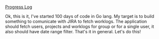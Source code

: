 [Progress Log](https://github.com/dropski/100-days-of-golang/blob/master/Log.md)

Ok, this is it, I've started 100 days of code in Go lang. My target is to build something to comunicate with JIRA to fetch worklogs. The application should fetch users, projects and worklogs for group or for a single user, it also should have date range filter. That's it in general. Let's do this!
